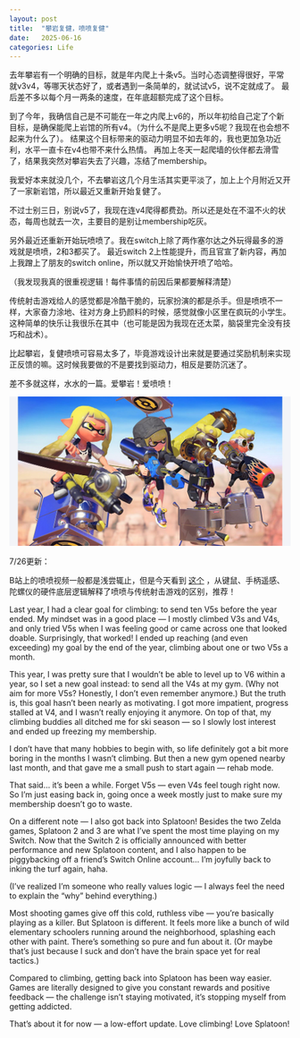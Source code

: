 ```yaml
---
layout: post
title:  "攀岩复健，喷喷复健"
date:   2025-06-16
categories: Life
---
```


去年攀岩有一个明确的目标，就是年内爬上十条v5。当时心态调整得很好，平常就v3v4，等哪天状态好了，或者遇到一条简单的，就试试v5，说不定就成了。
最后差不多以每个月一两条的速度，在年底超额完成了这个目标。

到了今年，我确信自己是不可能在一年之内爬上v6的，所以年初给自己定了个新目标，是确保能爬上岩馆的所有v4。（为什么不是爬上更多v5呢？我现在也会想不起来为什么了）。
结果这个目标带来的驱动力明显不如去年的，我也更加急功近利，水平一直卡在v4也带不来什么热情。
再加上冬天一起爬墙的伙伴都去滑雪了，结果我突然对攀岩失去了兴趣，冻结了membership。

我爱好本来就没几个，不去攀岩这几个月生活其实更平淡了，加上上个月附近又开了一家新岩馆，所以最近又重新开始复健了。

不过士别三日，别说v5了，我现在连v4爬得都费劲。所以还是处在不温不火的状态，每周也就去一次，主要目的是别让membership吃灰。

另外最近还重新开始玩喷喷了。我在switch上除了两作塞尔达之外玩得最多的游戏就是喷喷，2和3都买了。
最近switch 2上性能提升，而且官宣了新内容，再加上我蹭上了朋友的switch online，所以就又开始愉快开喷了哈哈。

（我发现我真的很重视逻辑！每件事情的前因后果都要解释清楚）

传统射击游戏给人的感觉都是冷酷干脆的，玩家扮演的都是杀手。但是喷喷不一样，大家奋力涂地、往对方身上扔颜料的时候，感觉就像小区里在疯玩的小学生。
这种简单的快乐让我很乐在其中（也可能是因为我现在还太菜，脑袋里完全没有技巧和战术）。

比起攀岩，复健喷喷可容易太多了，毕竟游戏设计出来就是要通过奖励机制来实现正反馈的嘛。这时候我要做的不是要找到驱动力，相反是要防沉迷了。

差不多就这样，水水的一篇。爱攀岩！爱喷喷！

![splatoon](/image/splatoon.jpg)

7/26更新：

B站上的喷喷视频一般都是浅尝辄止，但是今天看到
<a href="https://www.bilibili.com/video/BV11T4y1r7ix/?share_source=copy_web&vd_source=dadad115af05f07840832fa5034da512" target="_blank" rel="noopener noreferrer">这个</a>
，从键鼠、手柄遥感、陀螺仪的硬件底层逻辑解释了喷喷与传统射击游戏的区别，推荐！




Last year, I had a clear goal for climbing: to send ten V5s before the year ended.
My mindset was in a good place — I mostly climbed V3s and V4s, and only tried V5s when I was feeling good or came across one that looked doable.
Surprisingly, that worked! I ended up reaching (and even exceeding) my goal by the end of the year, climbing about one or two V5s a month.

This year, I was pretty sure that I wouldn’t be able to level up to V6 within a year, so I set a new goal instead: to send all the V4s at my gym.
(Why not aim for more V5s? Honestly, I don’t even remember anymore.)
But the truth is, this goal hasn’t been nearly as motivating. I got more impatient, progress stalled at V4, and I wasn’t really enjoying it anymore.
On top of that, my climbing buddies all ditched me for ski season — so I slowly lost interest and ended up freezing my membership.

I don’t have that many hobbies to begin with, so life definitely got a bit more boring in the months I wasn’t climbing.
But then a new gym opened nearby last month, and that gave me a small push to start again — rehab mode.

That said… it’s been a while. Forget V5s — even V4s feel tough right now.
So I’m just easing back in, going once a week mostly just to make sure my membership doesn’t go to waste.

On a different note — I also got back into Splatoon!
Besides the two Zelda games, Splatoon 2 and 3 are what I’ve spent the most time playing on my Switch.
Now that the Switch 2 is officially announced with better performance and new Splatoon content, 
and I also happen to be piggybacking off a friend’s Switch Online account… I’m joyfully back to inking the turf again, haha.

(I’ve realized I’m someone who really values logic — I always feel the need to explain the “why” behind everything.)

Most shooting games give off this cold, ruthless vibe — you’re basically playing as a killer.
But Splatoon is different. It feels more like a bunch of wild elementary schoolers running around the neighborhood, splashing each other with paint.
There’s something so pure and fun about it. (Or maybe that’s just because I suck and don’t have the brain space yet for real tactics.)

Compared to climbing, getting back into Splatoon has been way easier.
Games are literally designed to give you constant rewards and positive feedback — the challenge isn’t staying motivated, it’s stopping myself from getting addicted.

That’s about it for now — a low-effort update.
Love climbing! Love Splatoon!